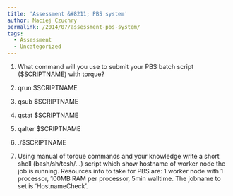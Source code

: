 ```yaml
---
title: 'Assessment &#8211; PBS system'
author: Maciej Czuchry
permalink: /2014/07/assessment-pbs-system/
tags:
  - Assessment
  - Uncategorized
---
```

1. What command will you use to submit your PBS batch script ($SCRIPTNAME) with torque?

1.  qrun $SCRIPTNAME
2.  qsub $SCRIPTNAME
3.  qstat $SCRIPTNAME
4.  qalter $SCRIPTNAME
5.  ./$SCRIPTNAME

2. Using manual of torque commands and your knowledge write a short shell (bash/sh/tcsh/&#8230;) script which show hostname of worker node the job is running. Resources info to take for PBS are: 1 worker node with 1 processor, 100MB RAM per processor, 5min walltime. The jobname to set is &#8216;HostnameCheck&#8217;.
